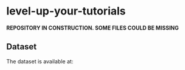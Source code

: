 # level-up-your-tutorials

**REPOSITORY IN CONSTRUCTION. SOME FILES COULD BE MISSING**

## Dataset

The dataset is available at: 
